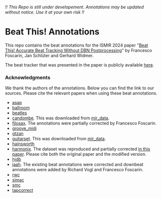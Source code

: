 *!! This Repo is still under developement. Annotations may be updated without notice. Use it at your own risk !!*

# Beat This! Annotations

This repo contains the beat annotations for the ISMIR 2024 paper "[Beat This! Accurate Beat Tracking Without DBN Postprocessing](https://arxiv.org/abs/2407.21658)" by Francesco Foscarin, Jan Schlüter and Gerhard Widmer.

The beat tracker that was presented in the paper is publicly available [here](https://github.com/CPJKU/beat_this).

### Acknowledgments

We thank the authors of the annotations. Below you can find the link to our sources. Please cite the relevant papers when using these beat annotations.
- [asap](https://github.com/fosfrancesco/asap-dataset)
- [ballroom](https://github.com/superbock/ISMIR2019)
- [beatles](https://github.com/superbock/ISMIR2019)
- [candombe](https://github.com/mir-dataset-loaders/mirdata/tree/master). This was downloaded from [mir_data](https://github.com/mir-dataset-loaders/mirdata/tree/master).
- [filosax](https://dave-foster.github.io/filosax/). The annotations were partially corrected by Francesco Foscarin.
- [groove_midi](https://magenta.tensorflow.org/datasets/groove)
- [gtzan](https://github.com/superbock/ISMIR2019)
- [guitarset](https://github.com/marl/GuitarSet). This was downloaded from [mir_data](https://github.com/mir-dataset-loaders/mirdata/tree/master).
- [hainsworth](https://github.com/superbock/ISMIR2019)
- [harmonix](https://github.com/urinieto/harmonixset). The dataset was reproduced and partially corrected [in this paper](https://arxiv.org/abs/2205.14701). Please cite both the original paper and the modified version.
- [hjdb](https://github.com/superbock/ISMIR2019)
- [jaah](https://github.com/MTG/JAAH). The existing beat annotations were corrected and downbeat annotations were added by Richard Vogl and Francesco Foscarin.
- [rwc](https://staff.aist.go.jp/m.goto/RWC-MDB/)
- [simac](https://github.com/superbock/ISMIR2019)
- [smc](https://github.com/superbock/ISMIR2019)
- [tapcorrect](https://github.com/chordify/tapcorrect)

